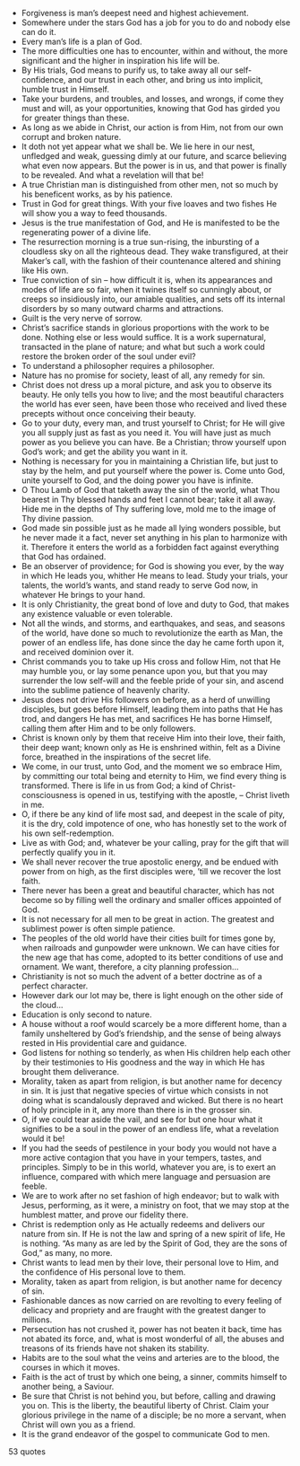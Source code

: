  - Forgiveness is man’s deepest need and highest achievement.
 - Somewhere under the stars God has a job for you to do and nobody else can do it.
 - Every man’s life is a plan of God.
 - The more difficulties one has to encounter, within and without, the more significant and the higher in inspiration his life will be.
 - By His trials, God means to purify us, to take away all our self-confidence, and our trust in each other, and bring us into implicit, humble trust in Himself.
 - Take your burdens, and troubles, and losses, and wrongs, if come they must and will, as your opportunities, knowing that God has girded you for greater things than these.
 - As long as we abide in Christ, our action is from Him, not from our own corrupt and broken nature.
 - It doth not yet appear what we shall be. We lie here in our nest, unfledged and weak, guessing dimly at our future, and scarce believing what even now appears. But the power is in us, and that power is finally to be revealed. And what a revelation will that be!
 - A true Christian man is distinguished from other men, not so much by his beneficent works, as by his patience.
 - Trust in God for great things. With your five loaves and two fishes He will show you a way to feed thousands.
 - Jesus is the true manifestation of God, and He is manifested to be the regenerating power of a divine life.
 - The resurrection morning is a true sun-rising, the inbursting of a cloudless sky on all the righteous dead. They wake transfigured, at their Maker’s call, with the fashion of their countenance altered and shining like His own.
 - True conviction of sin – how difficult it is, when its appearances and modes of life are so fair, when it twines itself so cunningly about, or creeps so insidiously into, our amiable qualities, and sets off its internal disorders by so many outward charms and attractions.
 - Guilt is the very nerve of sorrow.
 - Christ’s sacrifice stands in glorious proportions with the work to be done. Nothing else or less would suffice. It is a work supernatural, transacted in the plane of nature; and what but such a work could restore the broken order of the soul under evil?
 - To understand a philosopher requires a philosopher.
 - Nature has no promise for society, least of all, any remedy for sin.
 - Christ does not dress up a moral picture, and ask you to observe its beauty. He only tells you how to live; and the most beautiful characters the world has ever seen, have been those who received and lived these precepts without once conceiving their beauty.
 - Go to your duty, every man, and trust yourself to Christ; for He will give you all supply just as fast as you need it. You will have just as much power as you believe you can have. Be a Christian; throw yourself upon God’s work; and get the ability you want in it.
 - Nothing is necessary for you in maintaining a Christian life, but just to stay by the helm, and put yourself where the power is. Come unto God, unite yourself to God, and the doing power you have is infinite.
 - O Thou Lamb of God that taketh away the sin of the world, what Thou bearest in Thy blessed hands and feet I cannot bear; take it all away. Hide me in the depths of Thy suffering love, mold me to the image of Thy divine passion.
 - God made sin possible just as he made all lying wonders possible, but he never made it a fact, never set anything in his plan to harmonize with it. Therefore it enters the world as a forbidden fact against everything that God has ordained.
 - Be an observer of providence; for God is showing you ever, by the way in which He leads you, whither He means to lead. Study your trials, your talents, the world’s wants, and stand ready to serve God now, in whatever He brings to your hand.
 - It is only Christianity, the great bond of love and duty to God, that makes any existence valuable or even tolerable.
 - Not all the winds, and storms, and earthquakes, and seas, and seasons of the world, have done so much to revolutionize the earth as Man, the power of an endless life, has done since the day he came forth upon it, and received dominion over it.
 - Christ commands you to take up His cross and follow Him, not that He may humble you, or lay some penance upon you, but that you may surrender the low self-will and the feeble pride of your sin, and ascend into the sublime patience of heavenly charity.
 - Jesus does not drive His followers on before, as a herd of unwilling disciples, but goes before Himself, leading them into paths that He has trod, and dangers He has met, and sacrifices He has borne Himself, calling them after Him and to be only followers.
 - Christ is known only by them that receive Him into their love, their faith, their deep want; known only as He is enshrined within, felt as a Divine force, breathed in the inspirations of the secret life.
 - We come, in our trust, unto God, and the moment we so embrace Him, by committing our total being and eternity to Him, we find every thing is transformed. There is life in us from God; a kind of Christ-consciousness is opened in us, testifying with the apostle, – Christ liveth in me.
 - O, if there be any kind of life most sad, and deepest in the scale of pity, it is the dry, cold impotence of one, who has honestly set to the work of his own self-redemption.
 - Live as with God; and, whatever be your calling, pray for the gift that will perfectly qualify you in it.
 - We shall never recover the true apostolic energy, and be endued with power from on high, as the first disciples were, ’till we recover the lost faith.
 - There never has been a great and beautiful character, which has not become so by filling well the ordinary and smaller offices appointed of God.
 - It is not necessary for all men to be great in action. The greatest and sublimest power is often simple patience.
 - The peoples of the old world have their cities built for times gone by, when railroads and gunpowder were unknown. We can have cities for the new age that has come, adopted to its better conditions of use and ornament. We want, therefore, a city planning profession...
 - Christianity is not so much the advent of a better doctrine as of a perfect character.
 - However dark our lot may be, there is light enough on the other side of the cloud...
 - Education is only second to nature.
 - A house without a roof would scarcely be a more different home, than a family unsheltered by God’s friendship, and the sense of being always rested in His providential care and guidance.
 - God listens for nothing so tenderly, as when His children help each other by their testimonies to His goodness and the way in which He has brought them deliverance.
 - Morality, taken as apart from religion, is but another name for decency in sin. It is just that negative species of virtue which consists in not doing what is scandalously depraved and wicked. But there is no heart of holy principle in it, any more than there is in the grosser sin.
 - O, if we could tear aside the vail, and see for but one hour what it signifies to be a soul in the power of an endless life, what a revelation would it be!
 - If you had the seeds of pestilence in your body you would not have a more active contagion that you have in your tempers, tastes, and principles. Simply to be in this world, whatever you are, is to exert an influence, compared with which mere language and persuasion are feeble.
 - We are to work after no set fashion of high endeavor; but to walk with Jesus, performing, as it were, a ministry on foot, that we may stop at the humblest matter, and prove our fidelity there.
 - Christ is redemption only as He actually redeems and delivers our nature from sin. If He is not the law and spring of a new spirit of life, He is nothing. “As many as are led by the Spirit of God, they are the sons of God,” as many, no more.
 - Christ wants to lead men by their love, their personal love to Him, and the confidence of His personal love to them.
 - Morality, taken as apart from religion, is but another name for decency of sin.
 - Fashionable dances as now carried on are revolting to every feeling of delicacy and propriety and are fraught with the greatest danger to millions.
 - Persecution has not crushed it, power has not beaten it back, time has not abated its force, and, what is most wonderful of all, the abuses and treasons of its friends have not shaken its stability.
 - Habits are to the soul what the veins and arteries are to the blood, the courses in which it moves.
 - Faith is the act of trust by which one being, a sinner, commits himself to another being, a Saviour.
 - Be sure that Christ is not behind you, but before, calling and drawing you on. This is the liberty, the beautiful liberty of Christ. Claim your glorious privilege in the name of a disciple; be no more a servant, when Christ will own you as a friend.
 - It is the grand endeavor of the gospel to communicate God to men.

53 quotes